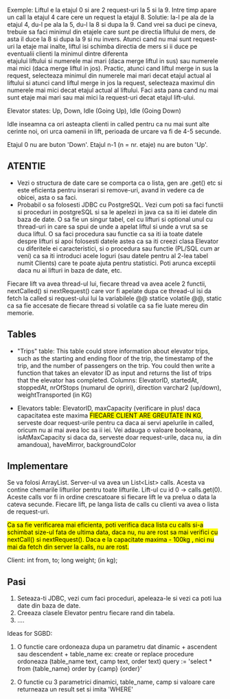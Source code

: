 Exemple: Liftul e la etajul 0 si are 2 request-uri la 5 si la 9. Intre timp apare un call la etajul 4 care cere un request la etajul 8.
Solutie: Ia-l pe ala de la etajul 4, du-l pe ala la 5, du-l la 8 si dupa la 9. Cand vrei sa duci pe cineva, trebuie sa faci minimul
din etajele care sunt pe directia liftului de mers, de asta il duce la 8 si dupa la 9 si nu invers. Atunci cand nu mai sunt request-uri la etaje mai inalte, liftul isi schimba directia de mers si ii duce pe eventualii clienti la minimul dintre diferenta  
 etajului liftului si numerele mai mari (daca merge liftul in sus) sau numerele mai mici (daca merge liftul in jos). Practic, atunci cand liftul merge in sus la request, selecteaza minimul din numerele mai mari decat etajul actual al liftului si atunci cand liftul merge in jos la request, selecteaza maximul din numerele mai mici decat etajul actual al liftului. Faci asta pana cand nu mai sunt etaje mai mari sau mai mici la request-uri decat etajul lift-ului.

Elevator states:
Up, Down, Idle (Going Up), Idle (Going Down)

Idle inseamna ca ori asteapta clienti in called pentru ca nu mai sunt alte cerinte noi, ori urca oamenii in lift, perioada de urcare va fi de 4-5 secunde.

Etajul 0 nu are buton 'Down'. Etajul n-1 (n = nr. etaje) nu are buton 'Up'.

## ATENTIE

- Vezi o structura de date care se comporta ca o lista, gen are .get() etc si este eficienta pentru inserari si remove-uri, avand in vedere ca de obicei, asta o sa faci.
- Probabil o sa folosesti JDBC cu PostgreSQL. Vezi cum poti sa faci functii si proceduri in postgreSQL si sa le apelezi in java ca sa iti iei datele din baza de date. O sa fie un singur tabel, cel cu lifturi si optional unul cu thread-uri in care sa spui de unde a apelat liftul si unde a vrut sa se duca liftul. O sa faci procedura sau functie ca sa iti ia toate datele despre lifturi si apoi folosesti datele astea ca sa iti creezi clasa Elevator cu diferitele ei caracteristici, si o procedura sau functie (PL/SQL cum ar veni) ca sa iti introduci acele loguri (sau datele pentru al 2-lea tabel numit Clients) care te poate ajuta pentru statistici. Poti arunca exceptii daca nu ai lifturi in baza de date, etc.

Fiecare lift va avea thread-ul lui, fiecare thread va avea acele 2 functii, nextCalled() si nextRequest() care vor fi apelate dupa ce thread-ul isi da fetch la called si request-ului lui la variabilele @@ statice volatile @@, static ca sa fie accesate de fiecare thread si volatile ca sa fie luate mereu din memorie.

## Tables

- "Trips" table: This table could store information about elevator trips, such as the starting and ending floor of the trip, the timestamp of the trip, and the number of passengers on the trip. You could then write a function that takes an elevator ID as input and returns the list of trips that the elevator has completed.
  Columns: ElevatorID, startedAt, stoppedAt, nrOfStops (numarul de opriri), direction varchar2 (up/down), weightTransported (in KG)

- Elevators table:
  ElevatorID, maxCapacity (verificare in plus! daca capacitatea este maxima <mark>FIECARE CLIENT ARE GREUTATE IN KG</mark>, serveste doar request-urile pentru ca daca ai servi apelurile in called, oricum nu ai mai avea loc sa ii iei. Vei adauga o valoare booleana, isAtMaxCapacity si daca da, serveste doar request-urile, daca nu, ia din amandoua), haveMirror, backgroundColor

## Implementare

Se va folosi ArrayList.
Server-ul va avea un List<List<Client>> calls. Acesta va contine chemarile lifturilor pentru toate lifturile. Lift-ul cu id 0 -> calls.get(0). Aceste calls vor fi in ordine crescatoare si fiecare lift le va prelua o data la cateva secunde.
Fiecare lift, pe langa lista de calls cu clienti va avea o lista de request-uri.

<mark>Ca sa fie verificarea mai eficienta, poti verifica daca lista cu calls si-a schimbat size-ul fata de ultima data, daca nu, nu are rost sa mai verifici cu nextCall() si nextRequest(). Daca e la capacitate maxima - 100kg , nici nu mai da fetch din server la calls, nu are rost.

Client:
int from, to;
long weight; (in kg);

## Pasi

1. Seteaza-ti JDBC, vezi cum faci proceduri, apeleaza-le si vezi ca poti lua date din baza de date.
2. Creeaza clasele Elevator pentru fiecare rand din tabela.
3. ....


Ideas for SGBD:
1. O functie care ordoneaza dupa un parametru dat dinamic + ascendent sau descendent + table_name
ex: create or replace procedure ordoneaza (table_name text, camp text, order text)
query := 'select * from {table_name} order by {camp} {order}'

2. O functie cu 3 parametrici dinamici, table_name, camp si valoare care returneaza un result set si imita 'WHERE'